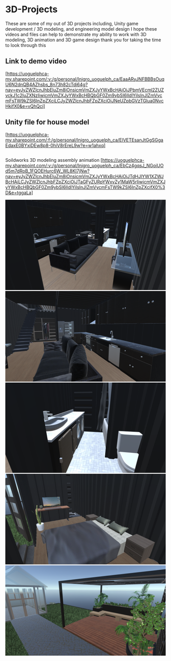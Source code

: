 # 3D-Projects
These are some of my out of 3D projects including, Unity game development / 3D modeling, and engineering model design
I hope these videos and files can help to demonstrate my ability to work with 3D modeling, 3D animation and 3D game design thank you for taking the time to look through this

## Link to demo video
[https://uoguelphca-my.sharepoint.com/:v:/g/personal/lnigro_uoguelph_ca/EaaARyJNFBBBsOuqU6N2dnQB4AZhsbs_8n73h82cTdi64g?nav=eyJyZWZlcnJhbEluZm8iOnsicmVmZXJyYWxBcHAiOiJPbmVEcml2ZUZvckJ1c2luZXNzIiwicmVmZXJyYWxBcHBQbGF0Zm9ybSI6IldlYiIsInJlZmVycmFsTW9kZSI6InZpZXciLCJyZWZlcnJhbFZpZXciOiJNeUZpbGVzTGlua0NvcHkifX0&e=vQhQci]
## Unity file for house model
[https://uoguelphca-my.sharepoint.com/:f:/g/personal/lnigro_uoguelph_ca/ElVETEsanJtGgSGgaEdaxE0BYxiDEw8p8-0hiV8rEreL9w?e=w1ahxq] 
## 
Soildworks 3D modeling assembly animation
[https://uoguelphca-my.sharepoint.com/:v:/g/personal/lnigro_uoguelph_ca/EbCz4gqsJ_NGoiUOd5m7dRoB_1FQOEHurc6W_WL8KI7jNw?nav=eyJyZWZlcnJhbEluZm8iOnsicmVmZXJyYWxBcHAiOiJTdHJlYW1XZWJBcHAiLCJyZWZlcnJhbFZpZXciOiJTaGFyZURpYWxvZy1MaW5rIiwicmVmZXJyYWxBcHBQbGF0Zm9ybSI6IldlYiIsInJlZmVycmFsTW9kZSI6InZpZXcifX0%3D&e=tggaLa]

![image](Screenshot(15).png)
![image](Screenshot(17).png)
![image](Screenshot(18).png)
![image](Screenshot(19).png)
![image](Screenshot(20).png)


